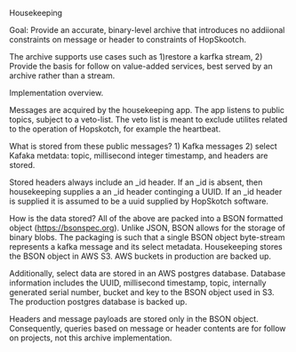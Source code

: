 Housekeeping

Goal: Provide an accurate, binary-level archive that introduces no
addiional constraints on message or header to constraints of HopSkootch.

The archive supports use cases such as  1)restore a karfka stream,
2) Provide the basis for follow  on value-added services, best served
by an archive rather than a  stream.

Implementation overview.

Messages are acquired by the housekeeping app. The app listens to
public topics, subject to a veto-list.  The veto list is meant to
exclude utilites related to the operation of Hopskotch, for example
the heartbeat.

What is stored from these public messages?  1) Kafka messages 2)
select Kafaka metdata: topic, millisecond integer timestamp, and
headers are stored.

Stored headers always include an _id header.  If an _id is absent,
then housekeeping supplies a an _id header continging a UUID. If an
_id header is supplied it is assumed to be a uuid supplied by
HopSkotch software.

How is the data stored?  All of the above are packed into a BSON
formatted object (https://bsonspec.org).  Unlike JSON, BSON allows for
the storage of binary blobs.  The packaging is such that a single BSON
object byte-stream represents a kafka message and its select
metadata. Housekeeping stores the BSON object in AWS S3. AWS
buckets in production are backed up.

Additionally, select data are stored in an AWS postgres database.
Database information includes the UUID, millisecond timestamp, topic,
internally generated serial number, bucket and key to the BSON object
used in S3. The production postgres database is backed up.

Headers and message payloads are stored only in the BSON object.
Consequently, queries based on message or header contents
are for follow on projects, not this archive implementation.



